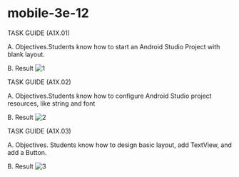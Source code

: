 # mobile-3e-12
TASK GUIDE (A1X.01)

A.	Objectives.Students know how to start an Android Studio Project with blank layout.

B.	Result
![1](https://user-images.githubusercontent.com/56153134/94881716-50109d80-0490-11eb-8283-f600c542c414.png)


TASK GUIDE (A1X.02)

A.	Objectives.Students know how to configure Android Studio project resources, like string and font

B.	Result
![2](https://user-images.githubusercontent.com/56153134/94881723-54d55180-0490-11eb-8795-f9cbe82b1497.png)


TASK GUIDE (A1X.03)

A.	Objectives. Students know how to design basic layout, add TextView, and add a Button.

B.	Result
![3](https://user-images.githubusercontent.com/56153134/94881728-57d04200-0490-11eb-8aa5-de9e822b0609.png)
